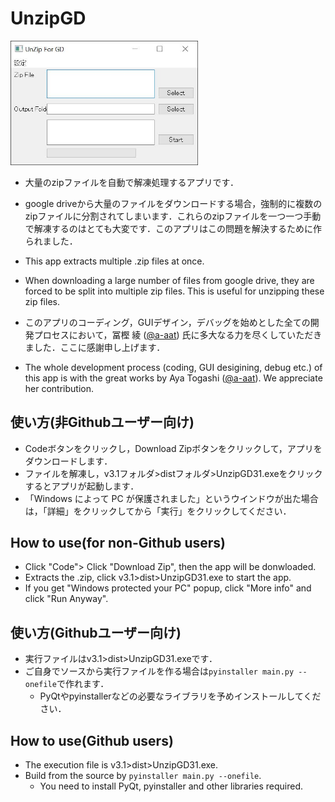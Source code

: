 # UnzipGD
<img src="Mainwindow.JPG" width="300">  

- 大量のzipファイルを自動で解凍処理するアプリです．
- google driveから大量のファイルをダウンロードする場合，強制的に複数のzipファイルに分割されてしまいます．これらのzipファイルを一つ一つ手動で解凍するのはとても大変です．このアプリはこの問題を解決するために作られました．

- This app extracts multiple .zip files at once.
- When downloading a large number of files from google drive, they are forced to be split into multiple zip files. This is useful for unzipping these zip files.

- このアプリのコーディング，GUIデザイン，デバッグを始めとした全ての開発プロセスにおいて，冨樫 綾 ([@a-aat](https://github.com/a-aat)) 氏に多大なる力を尽くしていただきました．ここに感謝申し上げます．
- The whole development process (coding, GUI desigining, debug etc.) of this app is with the great works by Aya Togashi ([@a-aat](https://github.com/a-aat)). We appreciate her contribution.


## 使い方(非Githubユーザー向け)
- Codeボタンをクリックし，Download Zipボタンをクリックして，アプリをダウンロードします．
- ファイルを解凍し，v3.1フォルダ>distフォルダ>UnzipGD31.exeをクリックするとアプリが起動します．
- 「Windows によって PC が保護されました」というウインドウが出た場合は，「詳細」をクリックしてから「実行」をクリックしてください．

## How to use(for non-Github users)
- Click "Code"> Click "Download Zip", then the app will be donwloaded.
- Extracts the .zip, click v3.1>dist>UnzipGD31.exe to start the app.
- If you get "Windows protected your PC" popup, click "More info" and click "Run Anyway".

## 使い方(Githubユーザー向け)
- 実行ファイルはv3.1>dist>UnzipGD31.exeです．
- ご自身でソースから実行ファイルを作る場合は`pyinstaller main.py --onefile`で作れます．
  - PyQtやpyinstallerなどの必要なライブラリを予めインストールしてください．

## How to use(Github users)
- The execution file is v3.1>dist>UnzipGD31.exe.
- Build from the source by `pyinstaller main.py --onefile`.
  - You need to install PyQt, pyinstaller and other libraries required.
